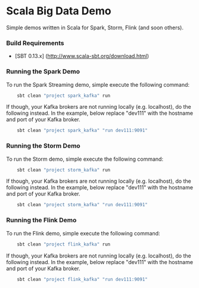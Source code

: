 # Scala Big Data Demo
Simple demos written in Scala for Spark, Storm, Flink (and soon others).

### Build Requirements

* [SBT 0.13.x] (http://www.scala-sbt.org/download.html)

### Running the Spark Demo

To run the Spark Streaming demo, simple execute the following command:

```bash
    sbt clean "project spark_kafka" run
```

If though, your Kafka brokers are not running locally (e.g. localhost), do the following instead.
In the example, below replace "dev111" with the hostname and port of your Kafka broker.

```bash
    sbt clean "project spark_kafka" "run dev111:9091"
```

### Running the Storm Demo

To run the Storm demo, simple execute the following command:

```bash
    sbt clean "project storm_kafka" run
```

If though, your Kafka brokers are not running locally (e.g. localhost), do the following instead.
In the example, below replace "dev111" with the hostname and port of your Kafka broker.

```bash
    sbt clean "project storm_kafka" "run dev111:9091"
```

### Running the Flink Demo

To run the Flink demo, simple execute the following command:

```bash
    sbt clean "project flink_kafka" run
```

If though, your Kafka brokers are not running locally (e.g. localhost), do the following instead.
In the example, below replace "dev111" with the hostname and port of your Kafka broker.

```bash
    sbt clean "project flink_kafka" "run dev111:9091"
```

